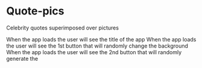# Quote-pics
Celebrity quotes superimposed over pictures

When the app loads the user will see the title of the app
When the app loads the user will see the 1st button that will randomly change the background
When the app loads the user will see the 2nd button that will randomly generate the